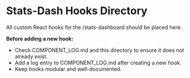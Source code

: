 # Stats-Dash Hooks Directory

All custom React hooks for the /stats-dashboard should be placed here.
 
**Before adding a new hook:**
- Check COMPONENT_LOG.md and this directory to ensure it does not already exist.
- Add a log entry to COMPONENT_LOG.md after creating a new hook.
- Keep hooks modular and well-documented. 